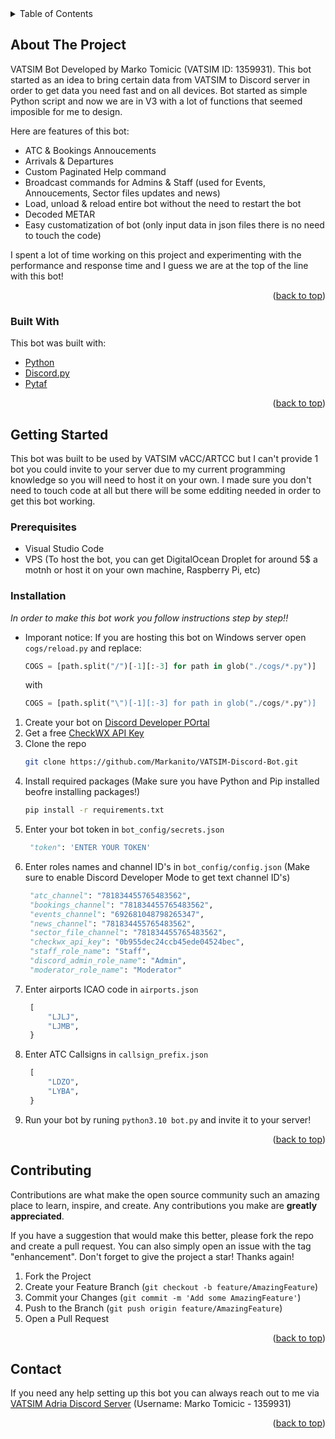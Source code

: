 <div id="top"></div>
<!--

[![Contributors][contributors-shield]][contributors-url]
[![Forks][forks-shield]][forks-url]
[![Stargazers][stars-shield]][stars-url]
[![Issues][issues-shield]][issues-url]
[![MIT License][license-shield]][license-url]
[![LinkedIn][linkedin-shield]][linkedin-url]

<!-- TABLE OF CONTENTS -->
<details>
  <summary>Table of Contents</summary>
  <ol>
    <li>
      <a href="#about-the-project">About The Project</a>
      <ul>
        <li><a href="#built-with">Built With</a></li>
      </ul>
    </li>
    <li>
      <a href="#getting-started">Getting Started</a>
      <ul>
        <li><a href="#prerequisites">Prerequisites</a></li>
        <li><a href="#installation">Installation</a></li>
      </ul>
    </li>
    <li><a href="#contributing">Contributing</a></li>
    <li><a href="#contact">Contact</a></li>
  </ol>
</details>



<!-- ABOUT THE PROJECT -->
## About The Project
VATSIM Bot Developed by Marko Tomicic (VATSIM ID: 1359931). This bot started as an idea to bring certain data from VATSIM to Discord server in order to get data you need fast and on all devices. Bot started as simple Python script and now we are in V3 with a lot of functions that seemed imposible for me to design. 

Here are features of this bot:
* ATC & Bookings Annoucements
* Arrivals & Departures
* Custom Paginated Help command
* Broadcast commands for Admins & Staff (used for Events, Annoucements, Sector files updates and news)
* Load, unload & reload entire bot without the need to restart the bot
* Decoded METAR
* Easy customatization of bot (only input data in json files there is no need to touch the code)

I spent a lot of time working on this project and experimenting with the performance and response time and I guess we are at the top of the line with this bot!

<p align="right">(<a href="#top">back to top</a>)</p>



### Built With

This bot was built with:

* [Python](https://www.python.org/)
* [Discord.py](https://github.com/Rapptz/discord.py)
* [Pytaf](https://github.com/dmbaturin/pytaf)

<p align="right">(<a href="#top">back to top</a>)</p>



<!-- GETTING STARTED -->
## Getting Started
This bot was built to be used by VATSIM vACC/ARTCC but I can't provide 1 bot you could invite to your server due to my current programming knowledge so you will need to host it on your own. I made sure you don't need to touch code at all but there will be some edditing needed in order to get this bot working.

### Prerequisites

* Visual Studio Code
* VPS (To host the bot, you can get DigitalOcean Droplet for around 5$ a motnh or host it on your own machine, Raspberry Pi, etc)


### Installation

_In order to make this bot work you follow instructions step by step!!_
* Imporant notice: If you are hosting this bot on Windows server open `cogs/reload.py` and replace:
     ```py
    COGS = [path.split("/")[-1][:-3] for path in glob("./cogs/*.py")]
   ```
   with
    ```py
    COGS = [path.split("\")[-1][:-3] for path in glob("./cogs/*.py")]
   ```

1. Create your bot on [Discord Developer POrtal](https://discord.com/developers/applications)
2. Get a free [CheckWX API Key](https://www.checkwxapi.com/)
3. Clone the repo
   ```sh
   git clone https://github.com/Markanito/VATSIM-Discord-Bot.git
   ```
4. Install required packages (Make sure you have Python and Pip installed beofre installing packages!)
   ```sh
   pip install -r requirements.txt
   ```
5. Enter your bot token in  `bot_config/secrets.json`
   ```py
    "token": 'ENTER YOUR TOKEN'
   ```
6. Enter roles names and channel ID's in  `bot_config/config.json` (Make sure to enable Discord Developer Mode to get text channel ID's)
   ```py
    "atc_channel": "781834455765483562",
    "bookings_channel": "781834455765483562",
    "events_channel": "692681048798265347",
    "news_channel": "781834455765483562",
    "sector_file_channel": "781834455765483562",
    "checkwx_api_key": "0b955dec24ccb45ede04524bec",
    "staff_role_name": "Staff",
    "discord_admin_role_name": "Admin",
    "moderator_role_name": "Moderator"
   ```
7. Enter airports ICAO code in `airports.json`
   ```py
    [
        "LJLJ", 
        "LJMB",
    }
   ```
8. Enter ATC Callsigns in `callsign_prefix.json`
   ```py
    [
        "LDZO", 
        "LYBA",
    }
   ```
9. Run your bot by runing `python3.10 bot.py` and invite it to your server!

<p align="right">(<a href="#top">back to top</a>)</p>

<!-- CONTRIBUTING -->
## Contributing

Contributions are what make the open source community such an amazing place to learn, inspire, and create. Any contributions you make are **greatly appreciated**.

If you have a suggestion that would make this better, please fork the repo and create a pull request. You can also simply open an issue with the tag "enhancement".
Don't forget to give the project a star! Thanks again!

1. Fork the Project
2. Create your Feature Branch (`git checkout -b feature/AmazingFeature`)
3. Commit your Changes (`git commit -m 'Add some AmazingFeature'`)
4. Push to the Branch (`git push origin feature/AmazingFeature`)
5. Open a Pull Request

<p align="right">(<a href="#top">back to top</a>)</p>

<!-- CONTACT -->
## Contact

If you need any help setting up this bot you can always reach out to me via [VATSIM Adria Discord Server](https://discord.gg/nsBQcdY) (Username: Marko Tomicic - 1359931)

<p align="right">(<a href="#top">back to top</a>)</p>

<!-- MARKDOWN LINKS & IMAGES -->
<!-- https://www.markdownguide.org/basic-syntax/#reference-style-links -->
[contributors-shield]: https://img.shields.io/github/contributors/othneildrew/Best-README-Template.svg?style=for-the-badge
[contributors-url]: https://github.com/othneildrew/Best-README-Template/graphs/contributors
[forks-shield]: https://img.shields.io/github/forks/othneildrew/Best-README-Template.svg?style=for-the-badge
[forks-url]: https://github.com/othneildrew/Best-README-Template/network/members
[stars-shield]: https://img.shields.io/github/stars/othneildrew/Best-README-Template.svg?style=for-the-badge
[stars-url]: https://github.com/othneildrew/Best-README-Template/stargazers
[issues-shield]: https://img.shields.io/github/issues/othneildrew/Best-README-Template.svg?style=for-the-badge
[issues-url]: https://github.com/othneildrew/Best-README-Template/issues
[license-shield]: https://img.shields.io/github/license/othneildrew/Best-README-Template.svg?style=for-the-badge
[license-url]: https://github.com/othneildrew/Best-README-Template/blob/master/LICENSE.txt
[linkedin-shield]: https://img.shields.io/badge/-LinkedIn-black.svg?style=for-the-badge&logo=linkedin&colorB=555
[linkedin-url]: https://linkedin.com/in/othneildrew
[product-screenshot]: images/screenshot.png